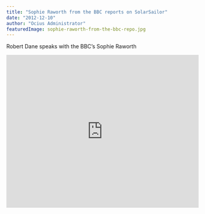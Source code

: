 ```yaml
---
title: "Sophie Raworth from the BBC reports on SolarSailor"
date: "2012-12-10"
author: "Ocius Administrator"
featuredImage: sophie-raworth-from-the-bbc-repo.jpg
---
```


Robert Dane speaks with the BBC’s Sophie Raworth

<iframe src="https://www.youtube.com/embed/puWbR-qeN6Q?feature=oembed" allowfullscreen="" width="100%" height="400" frameborder="0"></iframe>
